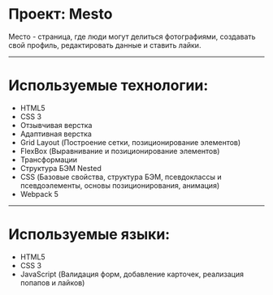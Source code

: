 # Проект: Mesto

Место - страница, где люди могут делиться фотографиями, создавать свой профиль, редактировать данные и ставить лайки.

---

# Используемые технологии:
* HTML5
* CSS 3
* Отзывчивая верстка
* Адаптивная верстка
* Grid Layout (Построение сетки, позиционирование элементов)
* FlexBox (Выравнивание и позиционирование элементов) 
* Трансформации
* Структура БЭМ Nested
* CSS (Базовые свойства, структура БЭМ, псевдоклассы и псевдоэлементы, основы позиционирования, анимация)
* Webpack 5

---

# Используемые языки:
* HTML5
* CSS 3
* JavаScript (Валидация форм, добавление карточек, реализация попапов и лайков)

